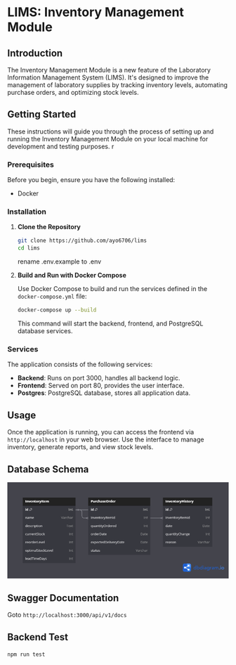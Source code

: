 ﻿
# LIMS: Inventory Management Module

## Introduction

The Inventory Management Module is a new feature of  the Laboratory Information Management System (LIMS). It's designed to improve the management of laboratory supplies by tracking inventory levels, automating purchase orders, and optimizing stock levels.

## Getting Started

These instructions will guide you through the process of setting up and running the Inventory Management Module on your local machine for development and testing purposes. r

### Prerequisites
Before you begin, ensure you have the following installed:
- Docker

### Installation

1. **Clone the Repository**

   ```sh
   git clone https://github.com/ayo6706/lims
   cd lims
   ```
   rename .env.example to .env

2. **Build and Run with Docker Compose**

   Use Docker Compose to build and run the services defined in the `docker-compose.yml` file:

   ```sh
   docker-compose up --build
   ```

   This command will start the backend, frontend, and PostgreSQL database services.

### Services

The application consists of the following services:

- **Backend**: Runs on port 3000, handles all backend logic.
- **Frontend**: Served on port 80, provides the user interface.
- **Postgres**: PostgreSQL database, stores all application data.

## Usage

Once the application is running, you can access the frontend via `http://localhost` in your web browser. Use the interface to manage inventory, generate reports, and view stock levels.

## Database Schema
![db](https://github.com/ayo6706/lims/blob/main/lims.png)

## Swagger Documentation
Goto `http://localhost:3000/api/v1/docs`

## Backend Test
`npm run test`


